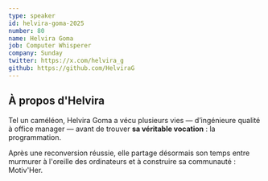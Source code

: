 ```yaml
---
type: speaker
id: helvira-goma-2025
number: 80
name: Helvira Goma
job: Computer Whisperer
company: Sunday
twitter: https://x.com/helvira_g
github: https://github.com/HelviraG 
---
```


## À propos d'Helvira

Tel un caméléon, Helvira Goma a vécu plusieurs vies — d’ingénieure qualité à office manager — avant de trouver **sa véritable vocation** : la programmation. 

Après une reconversion réussie, elle partage désormais son temps entre murmurer à l'oreille des ordinateurs et à construire sa communauté : Motiv'Her.

